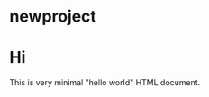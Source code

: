 # newproject<!DOCTYPE html PUBLIC "-//IETF//DTD HTML 2.0//EN">
<HTML>
   <HEAD>
      <TITLE>
         A Small Hello Test 2
      </TITLE>
   </HEAD>
<BODY>
   <H1>Hi</H1>
   <P>This is very minimal "hello world" HTML document.</P> 
</BODY>
</HTML>
